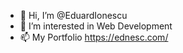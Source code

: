 - 👋 Hi, I’m @EduardIonescu
- 👀 I’m interested in Web Development
- 📫 My Portfolio https://ednesc.com/

<!---
--->
